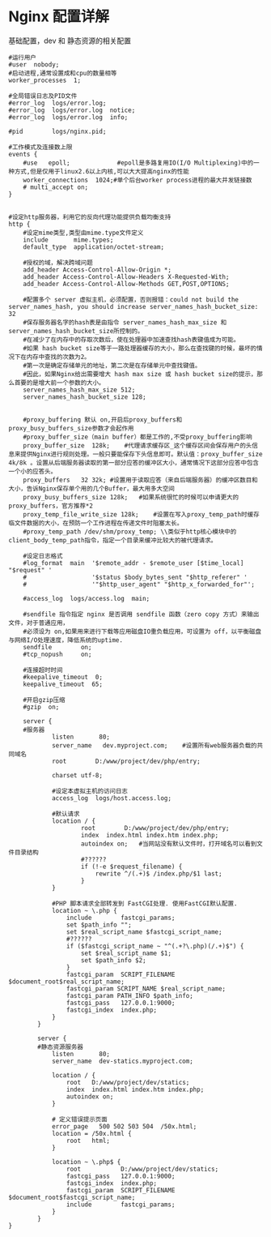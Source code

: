 # Nginx 配置详解
基础配置，dev 和 静态资源的相关配置

	#运行用户
	#user  nobody;
	#启动进程,通常设置成和cpu的数量相等
	worker_processes  1;
	
	#全局错误日志及PID文件
	#error_log  logs/error.log;
	#error_log  logs/error.log  notice;
	#error_log  logs/error.log  info;
	
	#pid        logs/nginx.pid;
	
	#工作模式及连接数上限
	events {
		#use   epoll;             #epoll是多路复用IO(I/O Multiplexing)中的一种方式,但是仅用于linux2.6以上内核,可以大大提高nginx的性能
	    worker_connections  1024;#单个后台worker process进程的最大并发链接数
 		# multi_accept on; 
	}
	

	#设定http服务器，利用它的反向代理功能提供负载均衡支持
	http {
		#设定mime类型,类型由mime.type文件定义
	    include       mime.types;
	    default_type  application/octet-stream;
	
		#授权的域，解决跨域问题
		add_header Access-Control-Allow-Origin *;
	    add_header Access-Control-Allow-Headers X-Requested-With;
	    add_header Access-Control-Allow-Methods GET,POST,OPTIONS;

		#配置多个 server 虚拟主机，必须配置，否则报错：could not build the server_names_hash, you should increase server_names_hash_bucket_size: 32
		#保存服务器名字的hash表是由指令 server_names_hash_max_size 和 server_names_hash_bucket_size所控制的。
		#在减少了在内存中的存取次数后，使在处理器中加速查找hash表键值成为可能。
		#如果 hash bucket size等于一路处理器缓存的大小，那么在查找键的时候，最坏的情况下在内存中查找的次数为2。
		#第一次是确定存储单元的地址，第二次是在存储单元中查找键值。
		#因此，如果Nginx给出需要增大 hash max size 或 hash bucket size的提示，那么首要的是增大前一个参数的大小。
	    server_names_hash_max_size 512;
	    server_names_hash_bucket_size 128;
	    

		#proxy_buffering 默认 on,开启后proxy_buffers和proxy_busy_buffers_size参数才会起作用
		#proxy_buffer_size（main buffer）都是工作的,不受proxy_buffering影响
		proxy_buffer_size  128k;	#代理请求缓存区_这个缓存区间会保存用户的头信息来提供Nginx进行规则处理。一般只要能保存下头信息即可。默认值：proxy_buffer_size 4k/8k 。设置从后端服务器读取的第一部分应答的缓冲区大小，通常情况下这部分应答中包含一个小的应答头。 
	    proxy_buffers   32 32k;	#设置用于读取应答（来自后端服务器）的缓冲区数目和大小，告诉Nginx保存单个用的几个Buffer，最大用多大空间 
	    proxy_busy_buffers_size 128k;	#如果系统很忙的时候可以申请更大的proxy_buffers，官方推荐*2 
	    proxy_temp_file_write_size 128k;	#设置在写入proxy_temp_path时缓存临文件数据的大小，在预防一个工作进程在传递文件时阻塞太长。 
		#proxy_temp_path /dev/shm/proxy_temp; \\类似于http核心模块中的client_body_temp_path指令，指定一个目录来缓冲比较大的被代理请求。		

		#设定日志格式
	    #log_format  main  '$remote_addr - $remote_user [$time_local] "$request" '
	    #                  '$status $body_bytes_sent "$http_referer" '
	    #                  '"$http_user_agent" "$http_x_forwarded_for"';

	    #access_log  logs/access.log  main;
	
		#sendfile 指令指定 nginx 是否调用 sendfile 函数（zero copy 方式）来输出文件，对于普通应用，
	    #必须设为 on,如果用来进行下载等应用磁盘IO重负载应用，可设置为 off，以平衡磁盘与网络I/O处理速度，降低系统的uptime.
	    sendfile        on;
	    #tcp_nopush     on;
	
		#连接超时时间
	    #keepalive_timeout  0;
	    keepalive_timeout  65;
	
		#开启gzip压缩
	    #gzip  on;
	
	    server {
		#服务器
	            listen       80;
	            server_name   dev.myproject.com;	#设置所有web服务器负载的共同域名 
	            root        D:/www/project/dev/php/entry;
	
	            charset utf-8;
				
				#设定本虚拟主机的访问日志
	            access_log  logs/host.access.log;

				#默认请求
		        location / {
		                root        D:/www/project/dev/php/entry;
		                index  index.html index.htm index.php;
		                autoindex on;	#当网站没有默认文件时，打开域名可以看到文件目录结构
				        #??????
						if (!-e $request_filename) {
				            rewrite ^/(.+)$ /index.php/$1 last;
				        }
	            }

				#PHP 脚本请求全部转发到 FastCGI处理. 使用FastCGI默认配置.
	         	location ~ \.php {
	                include        fastcgi_params;
	                set $path_info "";
	                set $real_script_name $fastcgi_script_name;
					#??????
	                if ($fastcgi_script_name ~ "^(.+?\.php)(/.+)$") {
	                    set $real_script_name $1;
	                    set $path_info $2;
	                }
	                fastcgi_param  SCRIPT_FILENAME  $document_root$real_script_name;  
	                fastcgi_param SCRIPT_NAME $real_script_name;
	                fastcgi_param PATH_INFO $path_info;
	                fastcgi_pass   127.0.0.1:9000;
	                fastcgi_index  index.php;
	            }
	        }

			server {
			#静态资源服务器
		        listen       80;
		        server_name  dev-statics.myproject.com;
		
		        location / {
		            root   D:/www/project/dev/statics;
		            index  index.html index.htm index.php;
		            autoindex on;
		        }
				
				# 定义错误提示页面
		        error_page   500 502 503 504  /50x.html;
		        location = /50x.html {
		            root   html;
		        }

		        location ~ \.php$ {
		            root           D:/www/project/dev/statics;
		            fastcgi_pass   127.0.0.1:9000;
		            fastcgi_index  index.php;
		            fastcgi_param  SCRIPT_FILENAME  $document_root$fastcgi_script_name;
		            include        fastcgi_params;
		        }
		    }
	}
